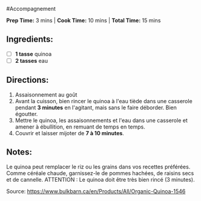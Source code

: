 #Accompagnement

**Prep Time:** 3 mins  | **Cook Time:** 10 mins  | **Total Time:** 15 mins 

## Ingredients:
- [ ] **1 tasse** quinoa
- [ ] **2 tasses** eau

## Directions:
1. Assaisonnement au goût 
2. Avant la cuisson, bien rincer le quinoa à l'eau tiède dans une casserole pendant **3 minutes** en l'agitant, mais sans le faire déborder. Bien égoutter. 
3. Mettre le quinoa, les assaisonnements et l'eau dans une casserole et amener à ébullition, en remuant de temps en temps. 
4. Couvrir et laisser mijoter de **7 à 10 minutes**.

## Notes:
Le quinoa peut remplacer le riz ou les grains dans vos recettes préférées. Comme céréale chaude, garnissez-le de pommes hachées, de raisins secs et de cannelle. ATTENTION : Le quinoa doit être très bien rincé (3 minutes).

Source: https://www.bulkbarn.ca/en/Products/All/Organic-Quinoa-1546